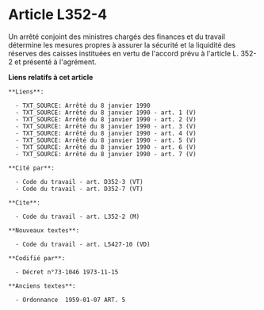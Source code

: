# Article L352-4

Un arrêté conjoint des ministres chargés des finances et du travail détermine les mesures propres à assurer la sécurité et la
liquidité des réserves des caisses instituées en vertu de l'accord prévu à l'article L. 352-2 et présenté à l'agrément.

**Liens relatifs à cet article**

	**Liens**:

	  - TXT_SOURCE: Arrêté du 8 janvier 1990
	  - TXT_SOURCE: Arrêté du 8 janvier 1990 - art. 1 (V)
	  - TXT_SOURCE: Arrêté du 8 janvier 1990 - art. 2 (V)
	  - TXT_SOURCE: Arrêté du 8 janvier 1990 - art. 3 (V)
	  - TXT_SOURCE: Arrêté du 8 janvier 1990 - art. 4 (V)
	  - TXT_SOURCE: Arrêté du 8 janvier 1990 - art. 5 (V)
	  - TXT_SOURCE: Arrêté du 8 janvier 1990 - art. 6 (V)
	  - TXT_SOURCE: Arrêté du 8 janvier 1990 - art. 7 (V)

	**Cité par**:

	  - Code du travail - art. D352-3 (VT)
	  - Code du travail - art. D352-7 (VT)

	**Cite**:

	  - Code du travail - art. L352-2 (M)

	**Nouveaux textes**:

	  - Code du travail - art. L5427-10 (VD)

	**Codifié par**:

	  - Décret n°73-1046 1973-11-15

	**Anciens textes**:

	  - Ordonnance  1959-01-07 ART. 5
